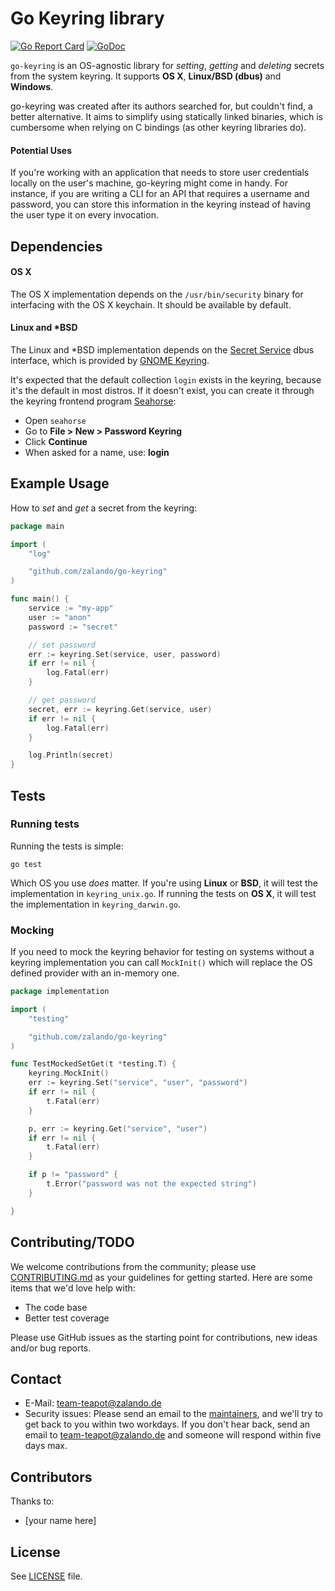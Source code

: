 # Go Keyring library

[![Go Report Card](https://goreportcard.com/badge/github.com/zalando/go-keyring)](https://goreportcard.com/report/github.com/zalando/go-keyring)
[![GoDoc](https://godoc.org/github.com/zalando/go-keyring?status.svg)](https://godoc.org/github.com/zalando/go-keyring)

`go-keyring` is an OS-agnostic library for *setting*, *getting* and *deleting*
secrets from the system keyring. It supports **OS X**, **Linux/BSD (dbus)** and
**Windows**.

go-keyring was created after its authors searched for, but couldn't find, a better alternative. It aims to simplify
using statically linked binaries, which is cumbersome when relying on C bindings (as other keyring libraries do).

#### Potential Uses

If you're working with an application that needs to store user credentials
locally on the user's machine, go-keyring might come in handy. For instance, if you are writing a CLI for an API
that requires a username and password, you can store this information in the
keyring instead of having the user type it on every invocation.

## Dependencies

#### OS X

The OS X implementation depends on the `/usr/bin/security` binary for
interfacing with the OS X keychain. It should be available by default.

#### Linux and *BSD

The Linux and *BSD implementation depends on the [Secret Service][SecretService] dbus
interface, which is provided by [GNOME Keyring](https://wiki.gnome.org/Projects/GnomeKeyring).

It's expected that the default collection `login` exists in the keyring, because
it's the default in most distros. If it doesn't exist, you can create it through the
keyring frontend program [Seahorse](https://wiki.gnome.org/Apps/Seahorse):

* Open `seahorse`
* Go to **File > New > Password Keyring**
* Click **Continue**
* When asked for a name, use: **login**

## Example Usage

How to *set* and *get* a secret from the keyring:

```go
package main

import (
    "log"

    "github.com/zalando/go-keyring"
)

func main() {
    service := "my-app"
    user := "anon"
    password := "secret"

    // set password
    err := keyring.Set(service, user, password)
    if err != nil {
        log.Fatal(err)
    }

    // get password
    secret, err := keyring.Get(service, user)
    if err != nil {
        log.Fatal(err)
    }

    log.Println(secret)
}

```

## Tests

### Running tests

Running the tests is simple:

```
go test
```

Which OS you use *does* matter. If you're using **Linux** or **BSD**, it will
test the implementation in `keyring_unix.go`. If running the tests
on **OS X**, it will test the implementation in `keyring_darwin.go`.

### Mocking

If you need to mock the keyring behavior for testing on systems without a keyring implementation you can call `MockInit()` which will replace the OS defined provider with an in-memory one.

```go
package implementation

import (
    "testing"

    "github.com/zalando/go-keyring"
)

func TestMockedSetGet(t *testing.T) {
    keyring.MockInit()
    err := keyring.Set("service", "user", "password")
    if err != nil {
        t.Fatal(err)
    }

    p, err := keyring.Get("service", "user")
    if err != nil {
        t.Fatal(err)
    }

    if p != "password" {
        t.Error("password was not the expected string")
    }

}

```

## Contributing/TODO

We welcome contributions from the community; please use [CONTRIBUTING.md](CONTRIBUTING.md) as your guidelines for getting started. Here are some items that we'd love help with:

* The code base
* Better test coverage

Please use GitHub issues as the starting point for contributions, new ideas and/or bug reports.

## Contact

* E-Mail: <team-teapot@zalando.de>
* Security issues: Please send an email to the [maintainers](MAINTAINERS), and we'll try to get back to you within two workdays. If you don't hear back, send an email to <team-teapot@zalando.de> and someone will respond within five days max.

## Contributors

Thanks to:

* [your name here]

## License

See [LICENSE](LICENSE) file.

[SecretService]: https://specifications.freedesktop.org/secret-service-spec/latest/
